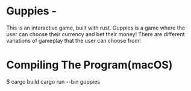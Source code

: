 # Guppies -
This is an interactive game, built with rust. Guppies is a game where the user can choose their currency and bet their money! There are different variations of gameplay that the user can choose from!

# Compiling The Program(macOS)
$ cargo build
cargo run --bin guppies
